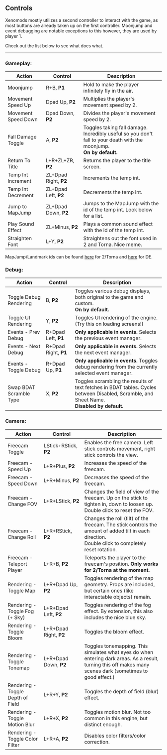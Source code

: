 ## Controls

Xenomods mostly utilizes a second controller to interact with the game, as most buttons are already taken up on the first controller. Moonjump and event debugging are notable exceptions to this however, they are used by player 1.

Check out the list below to see what does what.

---

### Gameplay:
| Action              | Control               | Description                                                                                                             |
|---------------------|-----------------------|-------------------------------------------------------------------------------------------------------------------------|
| Moonjump            | R+B, **P1**           | Hold to make the player infinitely fly in the air.                                                                      |
| Movement Speed Up   | Dpad Up, **P2**       | Multiplies the player's movement speed by 2.                                                                            |
| Movement Speed Down | Dpad Down, **P2**     | Divides the player's movement speed by 2.                                                                               |
| Fall Damage Toggle  | A, **P2**             | Toggles taking fall damage. Incredibly useful so you don't fall to your death with the moonjump.<br/>**On by default.** |
| Return To Title     | L+R+ZL+ZR, **P2**     | Returns the player to the title screen.                                                                                 |
| Temp Int Increment  | ZL+Dpad Right, **P2** | Increments the temp int.                                                                                                |
| Temp Int Decrement  | ZL+Dpad Left, **P2**  | Decrements the temp int.                                                                                                |
| Jump to MapJump     | ZL+Dpad Down, **P2**  | Jumps to the MapJump with the id of the temp int. Look below for a list.                                                |
| Play Sound Effect   | ZL+Minus, **P2**      | Plays a common sound effect with the id of the temp int.                                                                |
| Straighten Font     | L+Y, **P2**           | Straightens out the font used in 2 and Torna. Nice meme.                                                                |

MapJump/Landmark ids can be found [here](https://xenoblade.github.io/xb2/bdat/common/SYS_MapJumpList.html) for 2/Torna and [here](https://xenoblade.github.io/xb1de/bdat/bdat_common/landmarklist.html) for DE.

### Debug:
| Action                  | Control              | Description                                                                                                                                    |
|-------------------------|----------------------|------------------------------------------------------------------------------------------------------------------------------------------------|
| Toggle Debug Rendering  | B, **P2**            | Toggles various debug displays, both original to the game and custom.<br/>**On by default.**                                                   |
| Toggle UI Rendering     | Y, **P2**            | Toggles UI rendering of the engine. (Try this on loading screens!)                                                                             |
| Events - Prev Debug     | R+Dpad Left, **P1**  | **Only applicable in events.** Selects the previous event manager.                                                                             |
| Events - Next Debug     | R+Dpad Right, **P1** | **Only applicable in events.** Selects the next event manager.                                                                                 |
| Events - Toggle Debug   | R+Dpad Up, **P1**    | **Only applicable in events.** Toggles debug rendering from the currently selected event manager.                                              |
| Swap BDAT Scramble Type | X, **P2**            | Toggles scrambling the results of text fetches in BDAT tables. Cycles between Disabled, Scramble, and Sheet Name.<br/>**Disabled by default.** |

### Camera:
| Action                            | Control                | Description                                                                                                                                                 |
|-----------------------------------|------------------------|-------------------------------------------------------------------------------------------------------------------------------------------------------------|
| Freecam Toggle                    | LStick+RStick, **P2**  | Enables the free camera. Left stick controls movement, right stick controls the view.                                                                       |
| Freecam - Speed Up                | L+R+Plus, **P2**       | Increases the speed of the freecam.                                                                                                                         |
| Freecam - Speed Down              | L+R+Minus, **P2**      | Decreases the speed of the freecam.                                                                                                                         |
| Freecam - Change FOV              | L+R+LStick, **P2**     | Changes the field of view of the freecam. Up on the stick to tighten in, down to loosen up.<br/>Double click to reset the FOV.                              |
| Freecam - Change Roll             | L+R+RStick, **P2**     | Changes the roll (tilt) of the freecam. The stick controls the amount of added tilt in each direction.<br/>Double click to completely reset rotation.       |
| Freecam - Teleport Player         | L+R+B, **P2**          | Teleports the player to the freecam's position. **Only works for 2/Torna at the moment.**                                                                   |
| Rendering - Toggle Map            | L+R+Dpad Up, **P2**    | Toggles rendering of the map geometry. Props are included, but certain ones (like interactable objects) remain.                                             |
| Rendering - Toggle Fog (+ Sky)    | L+R+Dpad Left, **P2**  | Toggles rendering of the fog effect. By extension, this also includes the nice blue sky.                                                                    |
| Rendering - Toggle Bloom          | L+R+Dpad Right, **P2** | Toggles the bloom effect.                                                                                                                                   |
| Rendering - Toggle Tonemap        | L+R+Dpad Down, **P2**  | Toggles tonemapping. This simulates what eyes do when entering dark areas. As a result, turning this off makes many scenes dark (sometimes to good effect.) |
| Rendering - Toggle Depth of Field | L+R+Y, **P2**          | Toggles the depth of field (blur) effect.                                                                                                                   |
| Rendering - Toggle Motion Blur    | L+R+X, **P2**          | Toggles motion blur. Not too common in this engine, but distinct enough.                                                                                    |
| Rendering - Toggle Color Filter   | L+R+A, **P2**          | Disables color filters/color correction.                                                                                                                    |
